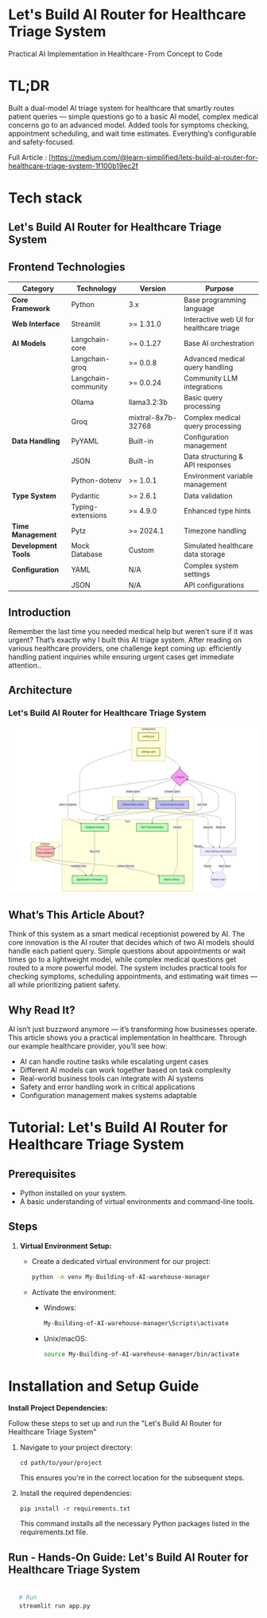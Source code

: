 # Let's Build AI Router for Healthcare Triage System

Practical AI Implementation in Healthcare - From Concept to Code

# TL;DR

Built a dual-model AI triage system for healthcare that smartly routes patient queries — simple questions go to a basic AI model, complex medical concerns go to an advanced model. Added tools for symptoms checking, appointment scheduling, and wait time estimates. Everything’s configurable and safety-focused.

Full Article : [https://medium.com/@learn-simplified/lets-build-ai-router-for-healthcare-triage-system-1f100b19ec2f


# Tech stack
## Let's Build AI Router for Healthcare Triage System

## Frontend Technologies
| Category | Technology | Version | Purpose |
|----------|------------|----------|----------|
| **Core Framework** | Python | 3.x | Base programming language |
| **Web Interface** | Streamlit | >= 1.31.0 | Interactive web UI for healthcare triage |
| **AI Models** | Langchain-core | >= 0.1.27 | Base AI orchestration |
| | Langchain-groq | >= 0.0.8 | Advanced medical query handling |
| | Langchain-community | >= 0.0.24 | Community LLM integrations |
| | Ollama | llama3.2:3b | Basic query processing |
| | Groq | mixtral-8x7b-32768 | Complex medical query processing |
| **Data Handling** | PyYAML | Built-in | Configuration management |
| | JSON | Built-in | Data structuring & API responses |
| | Python-dotenv | >= 1.0.1 | Environment variable management |
| **Type System** | Pydantic | >= 2.6.1 | Data validation |
| | Typing-extensions | >= 4.9.0 | Enhanced type hints |
| **Time Management** | Pytz | >= 2024.1 | Timezone handling |
| **Development Tools** | Mock Database | Custom | Simulated healthcare data storage |
| **Configuration** | YAML | N/A | Complex system settings |
| | JSON | N/A | API configurations |



## Introduction
Remember the last time you needed medical help but weren’t sure if it was urgent? That’s exactly why I built this AI triage system. After reading on various healthcare providers, one challenge kept coming up: efficiently handling patient inquiries while ensuring urgent cases get immediate attention..

## Architecture

### Let's Build AI Router for Healthcare Triage System


![Design Diagram](design_docs/design.png)

## What’s This Article About?
Think of this system as a smart medical receptionist powered by AI. The core innovation is the AI router that decides which of two AI models should handle each patient query. Simple questions about appointments or wait times go to a lightweight model, while complex medical questions get routed to a more powerful model. The system includes practical tools for checking symptoms, scheduling appointments, and estimating wait times — all while prioritizing patient safety.


## Why Read It?
AI isn’t just buzzword anymore — it’s transforming how businesses operate. This article shows you a practical implementation in healthcare. Through our example healthcare provider, you’ll see how:

 - AI can handle routine tasks while escalating urgent cases
 - Different AI models can work together based on task complexity
 - Real-world business tools can integrate with AI systems
 - Safety and error handling work in critical applications
 - Configuration management makes systems adaptable


# Tutorial: Let's Build AI Router for Healthcare Triage System

## Prerequisites
- Python installed on your system.
- A basic understanding of virtual environments and command-line tools.

## Steps

1. **Virtual Environment Setup:**
   - Create a dedicated virtual environment for our project:
   
     ```bash
     python -m venv My-Building-of-AI-warehouse-manager
     ```
   - Activate the environment:
   
     - Windows:
       ```bash
       My-Building-of-AI-warehouse-manager\Scripts\activate       
       ```
     - Unix/macOS:
       ```bash
       source My-Building-of-AI-warehouse-manager/bin/activate
       ```
   

# Installation and Setup Guide

**Install Project Dependencies:**

Follow these steps to set up and run the  "Let's Build AI Router for Healthcare Triage System"

1. Navigate to your project directory:
   ```
   cd path/to/your/project
   ```
   This ensures you're in the correct location for the subsequent steps.

2. Install the required dependencies:
   ```
   pip install -r requirements.txt   
   ```
   This command installs all the necessary Python packages listed in the requirements.txt file.


## Run - Hands-On Guide: Let's Build AI Router for Healthcare Triage System

   ```bash 
     
      # Run 
      streamlit run app.py
      
   ```

